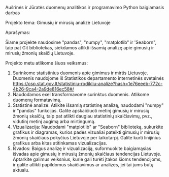 Aušrinės ir Jūratės duomenų analitikos ir programavimo Python baigiamasis darbas

Projekto tema: Gimusių ir mirusių analizė Lietuvoje

Aprašymas:

Šiame projekte naudosime "pandas", "numpy", "matplotlib" ir 'Seaborn", taip pat Git bibliotekas,
siekdamos atlikti išsamią analizę apie gimusių ir mirusių žmonių skaičių Lietuvoje.

Projekto metu atlikome šiuos veiksmus:

1. Surinkome statistinius duomenis apie gimimus ir mirtis Lietuvoje. Duomenis naudojome iš Statistikos departamento internetinės svetainės https://osp.stat.gov.lt/statistiniu-rodikliu-analize?hash=1e76eeeb-772c-4b26-9ca4-2a9de816ec58#/
2. Naudodamos exel  transformavome surinktus duomenis. Atlikome duomenų formatavimą.
3. Statistinė analizė: Atlikite išsamią statistinę analizę, naudodami "numpy" ir "pandas" funkcijas. Galite apskaičiuoti metinį gimusių ir mirusių žmonių skaičių, taip pat atlikti daugiau statistinių skaičiavimų, pvz., vidutinį metinį augimą arba mirtingumą.
4. Vizualizacija: Naudodami "matplotlib" ar "Seaborn" biblioteką, sukurkite grafikus ir diagramas, kurios padės vizualiai pateikti gimusių ir mirusių žmonių skaičiaus pokyčius Lietuvoje per laikotarpį. Galite kurti linijinius grafikus arba kitas atitinkamas vizualizacijas.
5. Išvados: Baigus analizę ir vizualizaciją, suformuokite baigiamąsias išvadas apie gimusių ir mirusių žmonių skaičiaus tendencijas Lietuvoje. Aptarkite galimus veiksnius, kurie gali turėti įtakos šioms tendencijoms, ir galite atlikti papildomus skaičiavimus ar analizes, jei tai jums būtų aktualu.
